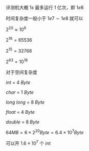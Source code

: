 评测机大概 $1s$ 最多运行 $1$ 亿次，即 $1e8$

时间复杂度一般小于 $1e7 \sim 1e8$ 就可以



$2^{20} ≈ 10^6$

$2^{16} = 65536$

$2^{15} = 32768$

$2^{63} = 10^{18}$



对于空间复杂度

$int ~ =~4 ~ Byte$

$char ~ =~1 ~ Byte$

$long~ long ~ =~8 ~ Byte$

$float ~ =~4 ~ Byte$

$double ~ =~8 ~ Byte$



$64MB = 6\times 2^{20}Byte = 6.4 \times 10^{7} Byte$

可以开 $1.6 \times 10^{7}$ 个 $int$





